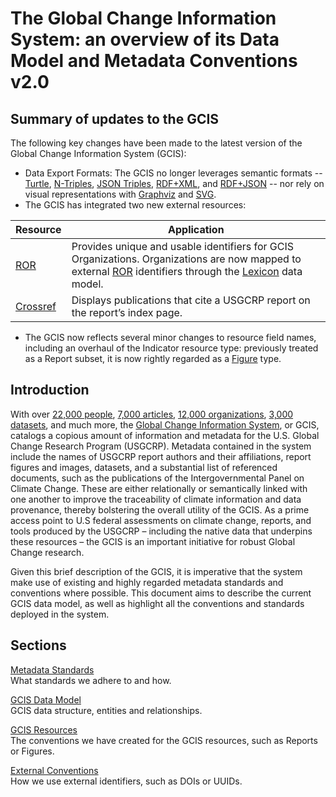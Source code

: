 # The Global Change Information System: an overview of its Data Model and Metadata Conventions v2.0


## Summary of updates to the GCIS

The following key changes have been  made to the latest version of the Global Change Information System (GCIS):
- Data Export Formats: The GCIS no longer leverages semantic formats -- [Turtle](https://www.w3.org/TR/turtle/), [N-Triples](https://www.w3.org/TR/n-triples/), [JSON Triples](https://www.w3.org/wiki/JSON_Triple_Sets), [RDF+XML](https://www.w3.org/TR/rdf-syntax-grammar/), and [RDF+JSON](https://www.w3.org/TR/rdf-json/) -- nor rely on visual representations with [Graphviz]() and [SVG](). 
- The GCIS has integrated two new external resources:

| Resource                               | Application                                                                                                                                                                                                                                                        |
|----------------------------------------|--------------------------------------------------------------------------------------------------------------------------------------------------------------------------------------------------------------------------------------------------------------------|
| [ROR](https://ror.org/)               | Provides unique and usable identifiers for GCIS Organizations. Organizations are now mapped to external  [ROR](https://ror.org/) identifiers through the [Lexicon](https://github.com/USGCRP/gcis-conventions/blob/v2.0.0/gcis_resources/lexicon.md) data model. |
| [Crossref](https://www.crossref.org/) | Displays publications that cite a USGCRP report on the report’s index page.                                                                                                                                                           |

- The GCIS now reflects several minor changes to resource field names, including an overhaul of the Indicator resource type: previously treated as a Report subset, it is now rightly regarded as a [Figure](https://github.com/USGCRP/gcis-conventions/blob/v2.0.0/gcis_resources/figure.md) type.




## Introduction

With over [22,000 people](https://data.globalchange.gov/person), [7,000 articles](https://data.globalchange.gov/article), [12,000 organizations](https://data.globalchange.gov/organization), [3,000 datasets](https://data.globalchange.gov/dataset), and much more, the [Global Change Information System](https://data.globalchange.gov/), or GCIS, catalogs a copious amount of information and metadata for the U.S. Global Change Research Program (USGCRP). Metadata contained in the system include the names of USGCRP report authors and their affiliations, report figures and images, datasets, and a substantial list of referenced documents, such as the publications of the Intergovernmental Panel on Climate Change. These are either relationally or semantically linked with one another to improve the traceability of climate information and data provenance, thereby bolstering the overall utility of the GCIS. As a prime access point to U.S federal assessments on climate change, reports, and tools produced by the USGCRP – including the native data that underpins these resources – the GCIS is an important initiative for robust Global Change research.  

Given this brief description of the GCIS, it is imperative that the system make use of existing and highly regarded metadata standards and conventions where possible. This document aims to describe the current GCIS data model, as well as highlight all the conventions and standards deployed in the system. 






## Sections

[Metadata Standards](metadata_standards)  
What standards we adhere to and how.

[GCIS Data Model](data_model)  
GCIS data structure, entities and relationships. 

[GCIS Resources](gcis_resources)  
The conventions we have created for the GCIS resources, such as Reports or Figures.  

[External Conventions](external_conventions)  
How we use external identifiers, such as DOIs or UUIDs.  



